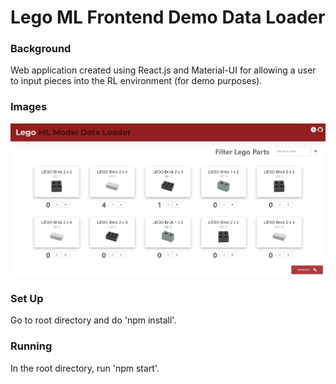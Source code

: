 # Lego ML Frontend Demo Data Loader

### Background

Web application created using React.js and Material-UI for allowing a user to input pieces into the RL environment (for demo purposes).

### Images

![Basic FE design](https://github.com/GV79/lego-ml-frontend/blob/master/exampleImage.png)

### Set Up

Go to root directory and do 'npm install'.

### Running

In the root directory, run 'npm start'.
